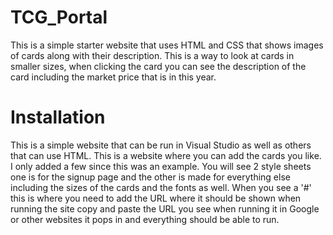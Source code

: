 # TCG_Portal
This is a simple starter website that uses HTML and CSS that shows images of cards along with their description. This is a way to look at cards in smaller sizes, when clicking the card you can see the description of the card including the market price that is in this year.

# Installation
This is a simple website that can be run in Visual Studio as well as others that can use HTML. This is a website where you can add the cards you like. I only added a few since this was an example. You will see 2 style sheets one is for the signup page and the other is made for everything else including the sizes of the cards and the fonts as well. When you see a '#' this is where you need to add the URL where it should be shown when running the site copy and paste the URL you see when running it in Google or other websites it pops in and everything should be able to run.
